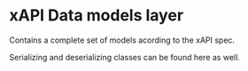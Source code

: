 ﻿# xAPI Data models layer

Contains a complete set of models acording to the xAPI spec. 

Serializing and deserializing classes can be found here as well.